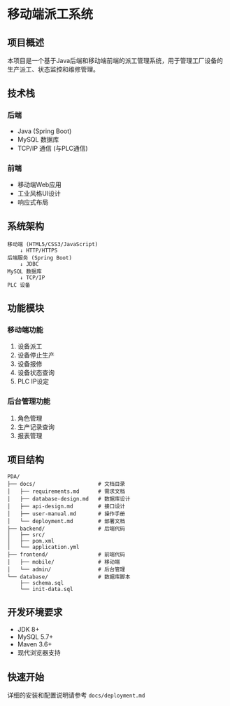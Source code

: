 # 移动端派工系统

## 项目概述

本项目是一个基于Java后端和移动端前端的派工管理系统，用于管理工厂设备的生产派工、状态监控和维修管理。

## 技术栈

### 后端
- Java (Spring Boot)
- MySQL 数据库
- TCP/IP 通信 (与PLC通信)

### 前端
- 移动端Web应用
- 工业风格UI设计
- 响应式布局

## 系统架构

```
移动端 (HTML5/CSS3/JavaScript)
    ↓ HTTP/HTTPS
后端服务 (Spring Boot)
    ↓ JDBC
MySQL 数据库
    ↓ TCP/IP
PLC 设备
```

## 功能模块

### 移动端功能
1. 设备派工
2. 设备停止生产
3. 设备报修
4. 设备状态查询
5. PLC IP设定

### 后台管理功能
1. 角色管理
2. 生产记录查询
3. 报表管理

## 项目结构

```
PDA/
├── docs/                    # 文档目录
│   ├── requirements.md      # 需求文档
│   ├── database-design.md   # 数据库设计
│   ├── api-design.md        # 接口设计
│   ├── user-manual.md       # 操作手册
│   └── deployment.md        # 部署文档
├── backend/                 # 后端代码
│   ├── src/
│   ├── pom.xml
│   └── application.yml
├── frontend/                # 前端代码
│   ├── mobile/              # 移动端
│   └── admin/               # 后台管理
└── database/                # 数据库脚本
    ├── schema.sql
    └── init-data.sql
```

## 开发环境要求

- JDK 8+
- MySQL 5.7+
- Maven 3.6+
- 现代浏览器支持

## 快速开始

详细的安装和配置说明请参考 `docs/deployment.md`